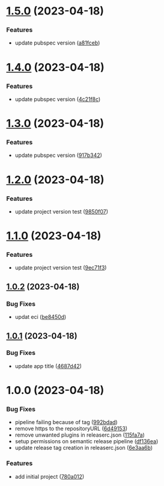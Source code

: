 # [1.5.0](https://github.com/muhna-mobile-app/core_app/compare/v1.4.0...v1.5.0) (2023-04-18)


### Features

* update pubspec version ([a81fceb](https://github.com/muhna-mobile-app/core_app/commit/a81fcebf59a95edb42efb67b1450a1b74691a305))

# [1.4.0](https://github.com/muhna-mobile-app/core_app/compare/v1.3.0...v1.4.0) (2023-04-18)


### Features

* update pubspec version ([4c21f8c](https://github.com/muhna-mobile-app/core_app/commit/4c21f8ccf2bda9f5de47621f3b71720da0de5451))

# [1.3.0](https://github.com/muhna-mobile-app/core_app/compare/v1.2.0...v1.3.0) (2023-04-18)


### Features

* update pubspec version ([917b342](https://github.com/muhna-mobile-app/core_app/commit/917b342f462cfe2323c86771afcb6ce91ad1c5d4))

# [1.2.0](https://github.com/muhna-mobile-app/core_app/compare/v1.1.0...v1.2.0) (2023-04-18)


### Features

* update project version test ([9850f07](https://github.com/muhna-mobile-app/core_app/commit/9850f078b1cc5f230a70ef84257ff57703290f00))

# [1.1.0](https://github.com/muhna-mobile-app/core_app/compare/v1.0.2...v1.1.0) (2023-04-18)


### Features

* update project version test ([9ec71f3](https://github.com/muhna-mobile-app/core_app/commit/9ec71f3b4c3504a652dbc230bd1c468509351c07))

## [1.0.2](https://github.com/muhna-mobile-app/core_app/compare/v1.0.1...v1.0.2) (2023-04-18)


### Bug Fixes

* updat eci ([be8450d](https://github.com/muhna-mobile-app/core_app/commit/be8450d8e133c5552a5d24b63e6973f732e65a74))

## [1.0.1](https://github.com/muhna-mobile-app/core_app/compare/v1.0.0...v1.0.1) (2023-04-18)


### Bug Fixes

* update app title ([4687d42](https://github.com/muhna-mobile-app/core_app/commit/4687d42ebc7751a07a7d6c98df550b4054d50f56))

# 1.0.0 (2023-04-18)


### Bug Fixes

* pipeline failing because of tag ([992bdad](https://github.com/muhna-mobile-app/core_app/commit/992bdad2a66c3ab0d047d7f6ced4ff6fd07410ec))
* remove https to the repositoryURL ([6d49153](https://github.com/muhna-mobile-app/core_app/commit/6d491538369af6a3a7f2cebdccf435a414bddd8a))
* remove unwanted plugins in releaserc.json ([115fa7a](https://github.com/muhna-mobile-app/core_app/commit/115fa7ae18e1af225aa4094c4262d384431bbaa5))
* setup permissions on semantic release pipeline ([df136ea](https://github.com/muhna-mobile-app/core_app/commit/df136ea5d6b48945a497010233bdb0683b22eb1a))
* update release tag creation in releaserc.json ([6e3aa6b](https://github.com/muhna-mobile-app/core_app/commit/6e3aa6b4d4af67650723a18fd7eee58a6d559144))


### Features

* add initial project ([780a012](https://github.com/muhna-mobile-app/core_app/commit/780a012f1de54821e6ee196bed6c93ce0a55e962))
